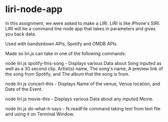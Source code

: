 # liri-node-app
In this assignment, we were asked to make a LIRI. LIRI is like iPhone's SIRI. LIRI will be a command line node app that takes in parameters and gives you back data.

Used with bandsintown APIs, Spotify and OMDB APIs.

Made so liri.js can take in one of the following commands:

node liri.js spotify-this-song - Displays various Data about Song inputed as well as a 30 second clip.
Artist(s) name, The song's name, A preview link of the song from Spotify, and The album that the song is from.

node liri.js concert-this - Displays Name of the venue, Venue location, and Date of the Event.

node liri.js movie-this - Displays various Data about any inputed Movie.

node liri.js do-what-it-says - fs.readFile command taking text from text file and using it on Terminal Window.
